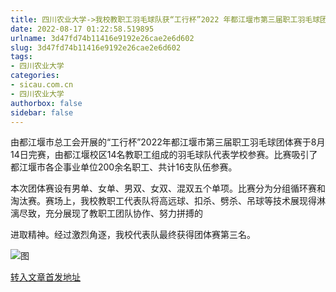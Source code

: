 ```yaml
---
title: 四川农业大学->我校教职工羽毛球队获“工行杯”2022 年都江堰市第三届职工羽毛球团体赛佳绩 | sicau.com.cn
date: 2022-08-17 01:22:58.519895
urlname: 3d47fd74b11416e9192e26cae2e6d602
slug: 3d47fd74b11416e9192e26cae2e6d602
tags: 
- 四川农业大学
categories:
- sicau.com.cn
- 四川农业大学
authorbox: false
sidebar: false
---
```

由都江堰市总工会开展的“工行杯”2022年都江堰市第三届职工羽毛球团体赛于8月14日完赛，由都江堰校区14名教职工组成的羽毛球队代表学校参赛。比赛吸引了都江堰市各企事业单位200余名职工、共计16支队伍参赛。

本次团体赛设有男单、女单、男双、女双、混双五个单项。比赛分为分组循环赛和淘汰赛。赛场上，我校教职工代表队将高远球、扣杀、劈杀、吊球等技术展现得淋漓尽致，充分展现了教职工团队协作、努力拼搏的
<!--more-->
进取精神。经过激烈角逐，我校代表队最终获得团体赛第三名。

![图](https://news.sicau.edu.cn/__local/7/99/72/9AFCD5E93D07281246FF27DDB28_4D94C861_1E104.jpg)

[转入文章首发地址](https://news.sicau.edu.cn/info/1078/69154.htm)